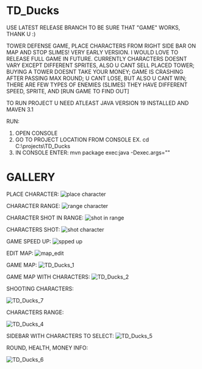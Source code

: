 # TD_Ducks

USE LATEST RELEASE BRANCH TO BE SURE THAT "GAME" WORKS, THANK U :)

TOWER DEFENSE GAME, PLACE CHARACTERS FROM RIGHT SIDE BAR ON MAP AND STOP SLIMES! 
VERY EARLY VERSION. I WOULD LOVE TO RELEASE FULL GAME IN FUTURE.
CURRENTLY CHARACTERS DOESNT VARY EXCEPT DIFFERENT SPRITES, ALSO U CANT SELL PLACED TOWER;
BUYING A TOWER DOESNT TAKE YOUR MONEY;
GAME IS CRASHING AFTER PASSING MAX ROUND;
U CANT LOSE, BUT ALSO U CANT WIN;
THERE ARE FEW TYPES OF ENEMIES (SLIMES) THEY HAVE DIFFERENT SPEED, SPRITE, AND [RUN GAME TO FIND OUT] 

TO RUN PROJECT U NEED ATLEAST JAVA VERSION 19 INSTALLED AND MAVEN 3.1

RUN: 
1. OPEN CONSOLE 
2. GO TO PROJECT LOCATION FROM CONSOLE EX. cd C:\projects\TD_Ducks
3. IN CONSOLE ENTER: mvn package exec:java -Dexec.args="" 

# GALLERY

PLACE CHARACTER: 
![place character](https://github.com/KaczyStary/TD_Ducks/assets/98557409/05a216a1-8223-48aa-8c45-928fcbf50e27)

CHARACTER RANGE: 
![range character](https://github.com/KaczyStary/TD_Ducks/assets/98557409/4921309d-6ee0-4b46-b093-243e8b8c81e0)

CHARACTER SHOT IN RANGE:
![shot in range](https://github.com/KaczyStary/TD_Ducks/assets/98557409/26cceeeb-a247-42a5-85bd-aa21b3d5dd1f)

CHARACTERS SHOT: 
![shot character](https://github.com/KaczyStary/TD_Ducks/assets/98557409/65e023b9-660a-4d35-9c03-77ee15bc6dcd)

GAME SPEED UP: 
![spped up](https://github.com/KaczyStary/TD_Ducks/assets/98557409/13cb9a83-1cb4-45ed-8152-947b4afcc14e)

EDIT MAP: 
![map_edit](https://github.com/KaczyStary/TD_Ducks/assets/98557409/96ccd01e-5fe6-4d3b-9b48-056e8aa2d602)

GAME MAP:
![TD_Ducks_1](https://github.com/KaczyStary/TD_Ducks/assets/98557409/d40bbc97-f659-48d8-96ab-2a06d4500cbc)

GAME MAP WITH CHARACTERS:
![TD_Ducks_2](https://github.com/KaczyStary/TD_Ducks/assets/98557409/330e0ff1-179a-458f-9a18-b06d8314bf0f)

SHOOTING CHARACTERS:

![TD_Ducks_7](https://github.com/KaczyStary/TD_Ducks/assets/98557409/95652099-2c5c-48f6-a884-638bd54ec4b5)

CHARACTERS RANGE: 

![TD_Ducks_4](https://github.com/KaczyStary/TD_Ducks/assets/98557409/0731b35a-8332-4b83-bdd2-c6876fa9590f)

SIDEBAR WITH CHARACTERS TO SELECT:
![TD_Ducks_5](https://github.com/KaczyStary/TD_Ducks/assets/98557409/fe3b817f-8f72-49e7-97c6-861a9a947f0c)

ROUND, HEALTH, MONEY INFO:

![TD_Ducks_6](https://github.com/KaczyStary/TD_Ducks/assets/98557409/ee671ca4-64da-4059-ba52-e9dc81dc37f1)



